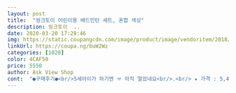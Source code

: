 ```yaml
---
layout: post 
title:  "씽크토이 어린이용 배드민턴 세트, 혼합 색상" 
description: 씽크토이  ..
date: 2020-03-20 17:29:46 
img: https://static.coupangcdn.com/image/product/image/vendoritem/2018/09/14/3095616393/20fd18b1-4c16-4639-8423-e55e491fa23b.jpg 
linkUrl: https://coupa.ng/buW2Wz 
categories: [1020] 
color: 4CAF50 
price: 5550 
author: Ask View Shop 
cont:  "●구매후기●<br/>5세아이가 하기엔 ㅠ 아직 멀었네요<br/>.<br/> ★ 가격 : 5,490원<br/>.<br/> ★ 구매일 : 2019.<br/>06.<br/>01<br/>.<br/> ★ 배송받은날짜 : 2019.<br/>06.<br/>02<br/>가격도 넘 착해서 바로 구매했습니다.<br/><br/>가격이 착해서 구입했는데 미취학아동에겐 비추입니다<br/>급 쿠팡검색해보니 아이들 용으로 괜찮은 제품이 ㅋㅋ<br/>길이도 길지 않아서 좋습니다.<br/>~~<br/>난리난리 아무래도 주말인데다 ㅠㅠ<br/>다음날 오전중에 빠르게 수령했습니다.<br/>^^<br/>말그대로 어린이용 입니다<br/>씽크토이 어린이용 배드민턴 세트, 혼합 색상<br/>아이가 넘 좋아해요.<br/><br/>아이가 놀이터 가서 배드민턴 하는 사람 보더니<br/>아이들 용으로 샀는데.<br/>.<br/> 어째 가격이 싸더니 마감처리가 좀 그렇네요<br/>아이들이 라켓 잡기에도 괜찮고<br/>아이와 놀이터가서 해보았는데<br/>역시 믿을건 쿠팡 뿐인지 ㅎㅎ<br/>음~~~~<br/>자기도 저거 갖고 싶다고 ㅠㅠ<br/>저도 하기 밈들어요<br/>집에서 풍선으로 아이랑 놀아주고 있네요<br/>" 
---
```


